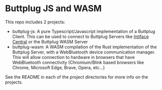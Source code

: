 # Buttplug JS and WASM

This repo includes 2 projects:

- buttplug-js: A pure Typescript/Javascript implementation of a Buttplug Client. This can be used to
  connect to Buttplug Servers like [Intiface Central](https://intiface.com/central) or the Buttplug WASM Server
- buttplug-wasm: A WASM compilation of the Rust implementation of the Buttplug Server, with a
  WebBluetooth device communication manager. This will allow connection to hardware in browsers that have WebBluetooth connectivity (Chromium/Blink based browsers like Chrome, Microsoft Edge, Brave, Opera, etc...)

See the README in each of the project directories for more info on the projects.